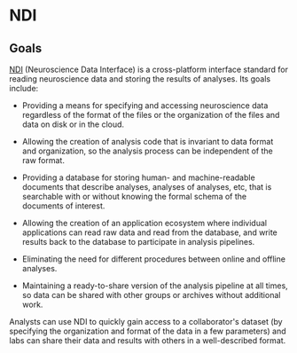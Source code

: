 # NDI

## Goals

[NDI](http://ndi.vhlab.org) (Neuroscience Data Interface) is a cross-platform interface standard for reading neuroscience data and storing the results of analyses. Its goals include:

- Providing a means for specifying and accessing neuroscience data regardless of the format of the files or the organization of the files and data on disk or in the cloud.

- Allowing the creation of analysis code that is invariant to data format and organization, so the analysis process can be independent of the raw format.

- Providing a database for storing human- and machine-readable documents that describe analyses, analyses of analyses, etc, that is searchable with or without knowing the formal schema of the documents of interest.

- Allowing the creation of an application ecosystem where individual applications can read raw data and read from the database, and write results back to the database to participate in analysis pipelines.

- Eliminating the need for different procedures between online and offline analyses.

- Maintaining a ready-to-share version of the analysis pipeline at all times, so data can be shared with other groups or archives without additional work.

Analysts can use NDI to quickly gain access to a collaborator's dataset (by specifying the organization and format of the data in a few parameters) and labs can share their data and results with others in a well-described format.

